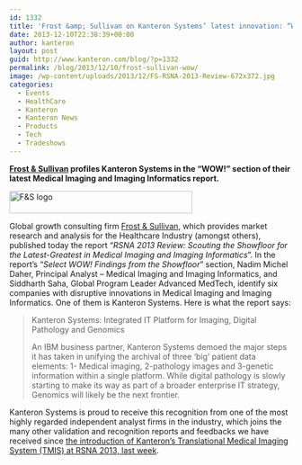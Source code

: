 ```yaml
---
id: 1332
title: 'Frost &amp; Sullivan on Kanteron Systems’ latest innovation: “WOW!”'
date: 2013-12-10T22:38:39+00:00
author: kanteron
layout: post
guid: http://www.kanteron.com/blog/?p=1332
permalink: /blog/2013/12/10/frost-sullivan-wow/
image: /wp-content/uploads/2013/12/FS-RSNA-2013-Review-672x372.jpg
categories:
  - Events
  - HealthCare
  - Kanteron
  - Kanteron News
  - Products
  - Tech
  - Tradeshows
---
```

**<a title="http://www.frost.com/" href="http://www.frost.com/" target="_blank">Frost & Sullivan</a> profiles Kanteron Systems in the “WOW!” section of their latest Medical Imaging and Imaging Informatics report.**

<img class="aligncenter" alt="F&S logo" src="http://www.frost.com/prod/servlet/images/glb/logo.gif" width="325" height="40" />

Global growth consulting firm <a title="http://www.frost.com/" href="http://www.frost.com/" target="_blank">Frost & Sullivan</a>, which provides market research and analysis for the Healthcare Industry (amongst others), published today the report “_RSNA 2013 Review: Scouting the Showfloor for the Latest-Greatest in Medical Imaging and Imaging Informatics_”. In the report’s “_Select WOW! Findings from the Showfloor_” section, Nadim Michel Daher, Principal Analyst – Medical Imaging and Imaging Informatics, and Siddharth Saha, Global Program Leader Advanced MedTech, identify six companies with disruptive innovations in Medical Imaging and Imaging Informatics. One of them is Kanteron Systems. Here is what the report says:

> Kanteron Systems: Integrated IT Platform for Imaging, Digital Pathology and Genomics
> 
> An IBM business partner, Kanteron Systems demoed the major steps it has taken in unifying the archival of three ‘big’ patient data elements: 1- Medical imaging, 2-pathology images and 3-genetic information within a single platform. While digital pathology is slowly starting to make its way as part of a broader enterprise IT strategy, Genomics will likely be the next frontier.

Kanteron Systems is proud to receive this recognition from one of the most highly regarded independent analyst firms in the industry, which joins the many other validation and recognition reports and feedbacks we have received since [the introduction of Kanteron’s Translational Medical Imaging System (TMIS) at RSNA 2013, last week](http://www.kanteron.com/blog/healthcare/2013/11/kanteron-systems-introduces-the-first-translational-pacs-in-the-world-at-rsna-2013/ "Kanteron Systems introduces the first Translational PACS in the world at RSNA 2013").